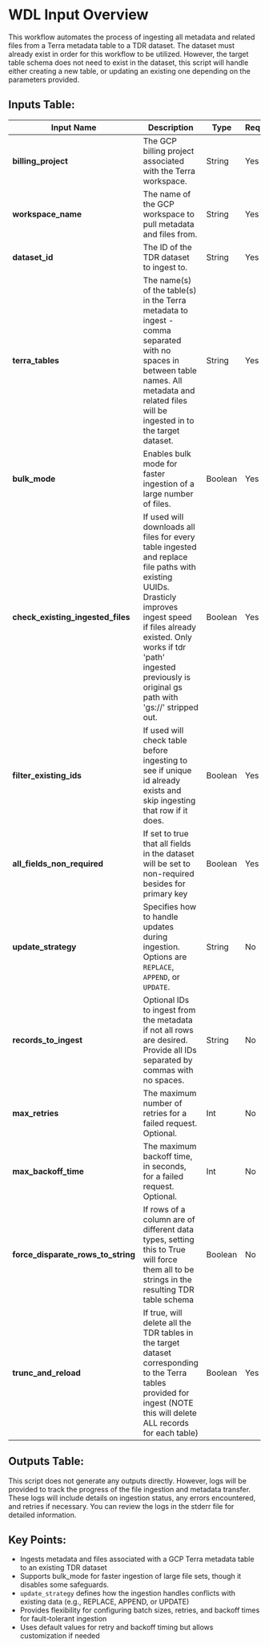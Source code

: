 # WDL Input Overview
This workflow automates the process of ingesting all metadata and related files from a Terra metadata table to a TDR dataset. The dataset must already exist in order for this workflow to be utilized. However, the target table schema does not need to exist in the dataset, this script will handle either creating a new table, or updating an existing one depending on the parameters provided.

## Inputs Table:
| Input Name                         | Description                                                                                                                                                                                                                                                 | Type    | Required | Default   |
|------------------------------------|-------------------------------------------------------------------------------------------------------------------------------------------------------------------------------------------------------------------------------------------------------------|---------|----------|-----------|
| **billing_project**                | The GCP billing project associated with the Terra workspace.                                                                                                                                                                                                | String  | Yes      | N/A       |
| **workspace_name**                 | The name of the GCP workspace to pull metadata and files from.                                                                                                                                                                                              | String  | Yes      | N/A       |
| **dataset_id**                     | The ID of the TDR dataset to ingest to.                                                                                                                                                                                                                     | String  | Yes      | N/A       |
| **terra_tables**                   | The name(s) of the table(s) in the Terra metadata to ingest - comma separated with no spaces in between table names. All metadata and related files will be ingested in to the target dataset.                                                              | String  | Yes      | N/A       |
| **bulk_mode**                      | Enables bulk mode for faster ingestion of a large number of files.                                                                                                                                                                                          | Boolean | Yes      | N/A       |
| **check_existing_ingested_files**  | If used will downloads all files for every table ingested and replace file paths with existing UUIDs. Drasticly improves ingest speed if files already existed. Only works if tdr 'path' ingested previously is original gs path with 'gs://' stripped out. | Boolean | Yes      | N/A       |
| **filter_existing_ids**            | If used will check table before ingesting to see if unique id already exists and skip ingesting that row if it does.                                                                                                                                        | Boolean | Yes      | N/A       |
| **all_fields_non_required**        | If set to true that all fields in the dataset will be set to non-required besides for primary key                                                                                                                                                           | Boolean | Yes      | N/A       |
| **update_strategy**                | Specifies how to handle updates during ingestion. Options are `REPLACE`, `APPEND`, or `UPDATE`.                                                                                                                                                             | String  | No       | `REPLACE` |
| **records_to_ingest**              | Optional IDs to ingest from the metadata if not all rows are desired. Provide all IDs separated by commas with no spaces.                                                                                                                                   | String  | No       | N/A       |
| **max_retries**                    | The maximum number of retries for a failed request. Optional.                                                                                                                                                                                               | Int     | No       | 5         |
| **max_backoff_time**               | The maximum backoff time, in seconds, for a failed request. Optional.                                                                                                                                                                                       | Int     | No       | 300       |
| **force_disparate_rows_to_string** | If rows of a column are of different data types, setting this to True will force them all to be strings in the resulting TDR table schema                                                                                                                   | Boolean | No       | true      |
| **trunc_and_reload**               | If true, will delete all the TDR tables in the target dataset corresponding to the Terra tables provided for ingest (NOTE this will delete ALL records for each table)                                                                                      | Boolean | Yes      | N/A       |

## Outputs Table:
This script does not generate any outputs directly. However, logs will be provided to track the progress of the file ingestion and metadata transfer. These logs will include details on ingestion status, any errors encountered, and retries if necessary. You can review the logs in the stderr file for detailed information.

## Key Points:
* Ingests metadata and files associated with a GCP Terra metadata table to an existing TDR dataset
* Supports bulk_mode for faster ingestion of large file sets, though it disables some safeguards.
* `update_strategy` defines how the ingestion handles conflicts with existing data (e.g., REPLACE, APPEND, or UPDATE)
* Provides flexibility for configuring batch sizes, retries, and backoff times for fault-tolerant ingestion
* Uses default values for retry and backoff timing but allows customization if needed
